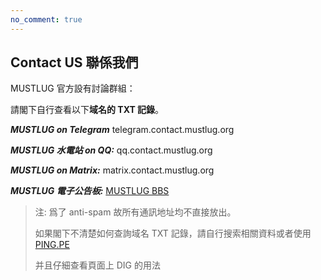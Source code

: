 ```yaml
---
no_comment: true
---
```


## Contact US 聯係我們

MUSTLUG 官方設有討論群組：


請閣下自行查看以下**域名的 TXT 記錄**。

***MUSTLUG on Telegram*** telegram.contact.mustlug.org

***MUSTLUG 水電站 on QQ:*** qq.contact.mustlug.org

***MUSTLUG on Matrix:*** matrix.contact.mustlug.org

***MUSTLUG 電子公告板:*** [MUSTLUG BBS](https://bbs.mustlug.org)


> 注: 爲了 anti-spam 故所有通訊地址均不直接放出。
>  
> 如果閣下不清楚如何查詢域名 TXT 記錄，請自行搜索相關資料或者使用 [PING.PE](https://ping.pe) 
>  
> 并且仔細查看頁面上 DIG 的用法
